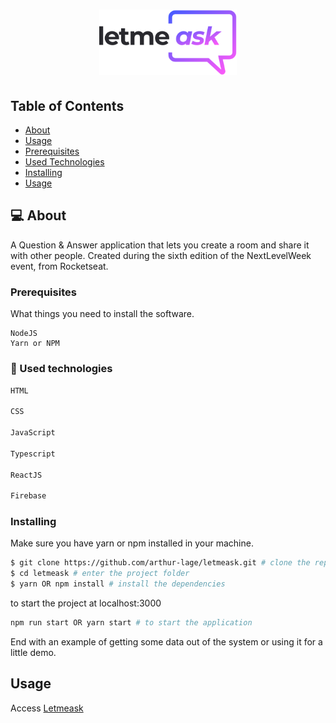 <h1 align="center">
    <img alt="Letmeask" width="220px" src="./src/assets/images/logo.svg"/>
</h1>

## Table of Contents

- [About](#about)
- [Usage](#usage)
- [Prerequisites](#prerequisites)
- [Used Technologies]("#used_technologies")
- [Installing]("#installing")
- [Usage]("#usage")

## 💻 About <a name = "about"></a>

A Question & Answer application that lets you create a room and share it with other people.
Created during the sixth edition of the NextLevelWeek event, from Rocketseat.

### Prerequisites <a name = "prerequisites"></a>

What things you need to install the software.

```
NodeJS
Yarn or NPM
```

### 🚀 Used technologies <a name = "used_technologies"></a>

``` bash
HTML

CSS

JavaScript

Typescript

ReactJS

Firebase
```

### Installing <a name = "installing"></a>

Make sure you have yarn or npm installed in your machine.

``` bash
$ git clone https://github.com/arthur-lage/letmeask.git # clone the repo to your machine
$ cd letmeask # enter the project folder
$ yarn OR npm install # install the dependencies
```

to start the project at localhost:3000

``` bash
npm run start OR yarn start # to start the application
```

End with an example of getting some data out of the system or using it for a little demo.

## Usage <a name = "usage"></a>

Access [Letmeask](https://letmeask-a6afc.web.app/)
